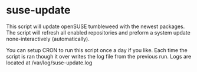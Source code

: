 # suse-update
This script will update openSUSE tumbleweed with the newest packages. The script will refresh all enabled repositories and preform a system update none-interactively (automatically).

You can setup CRON to run this script once a day if you like. Each time the script is ran though it over writes the log file from the previous run. Logs are located at /var/log/suse-update.log 
